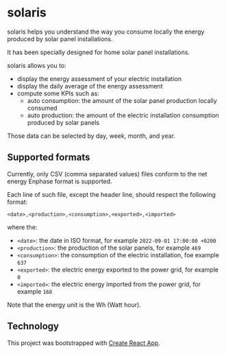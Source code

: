 # solaris

solaris helps you understand the way you consume locally the energy produced by solar panel
installations.

It has been specially designed for home solar panel installations.

solaris allows you to:

* display the energy assessment of your electric installation
* display the daily average of the energy assessment
* compute some KPIs such as:
    * auto consumption: the amount of the solar panel production locally consumed
    * auto production: the amount of the electric installation consumption produced by solar panels

Those data can be selected by day, week, month, and year.

## Supported formats

Currently, only CSV (comma separated values) files conform to the net energy Enphase format is
supported.

Each line of such file, except the header line, should respect the following format:

`<date>,<production>,<consumption>,<exported>,<imported>`

where the:

* `<date>`: the date in ISO format, for example `2022-09-01 17:00:00 +0200`
* `<production>`: the production of the solar panels, for example `469`
* `<consumption>`: the consumption of the electric installation, foe example `637`
* `<exported>`: the electric energy exported to the power grid, for example `0`
* `<imported>`: the electric energy imported from the power grid, for example `168`

Note that the energy unit is the Wh (Watt hour).

## Technology

This project was bootstrapped with [Create React App](https://github.com/facebook/create-react-app).